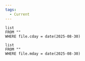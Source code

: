 ```yaml
---
tags:
  - Current
---
```

```dataview
list
FROM ""
WHERE file.cday = date(2025-08-30)
```
```dataview
list
FROM ""
WHERE file.mday = date(2025-08-30)
```
